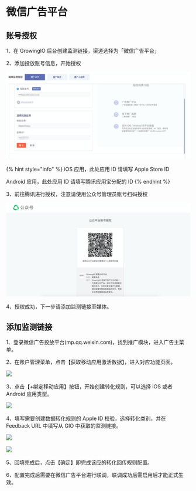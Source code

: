 # 微信广告平台

## 账号授权

1、在 GrowingIO 后台创建监测链接，渠道选择为「微信广告平台」

2、添加投放账号信息，开始授权

![](../../../.gitbook/assets/image%20%285%29.png)

{% hint style="info" %}
 iOS 应用，此处应用 ID 请填写 Apple Store ID

Android 应用，此处应用 ID 请填写腾讯应用宝分配的 ID 
{% endhint %}

3、前往腾讯进行授权，注意请使用公众号管理员账号扫码授权

![](../../../.gitbook/assets/image%20%2814%29.png)

4、授权成功，下一步请添加监测链接至媒体。

## 添加监测链接

1、登录微信广告投放平台\(mp.qq.weixin.com\)，找到推广模块，进入广告主菜单。

2、在账户管理菜单，点击【获取移动应用激活数据】，进入对应功能页面。

![](https://docs.growingio.com/.gitbook/assets/-LGNxeGABUADKiTWTaEM-LhAF1Wd6YwwtwesBw8S-LhAFxTxcNW_0VegFmfUimage.png)

3、点击【+绑定移动应用】按钮，开始创建转化规则，可以选择 iOS 或者 Android 应用类型。

![](https://docs.growingio.com/.gitbook/assets/-LGNxeGABUADKiTWTaEM-LhAF1Wd6YwwtwesBw8S-LhAGZMYE59QV9Ko1YGqimage.png)

4、填写需要创建数据转化规则的 Apple ID 校验，选择转化类别，并在 Feedback URL 中填写从 GIO 中获取的监测链接。

![](https://docs.growingio.com/.gitbook/assets/-LGNxeGABUADKiTWTaEM-LhAF1Wd6YwwtwesBw8S-LhAGBMM86BaVPCAKuXKimage.png)

![](https://docs.growingio.com/.gitbook/assets/-LGNxeGABUADKiTWTaEM-LhAF1Wd6YwwtwesBw8S-LhAGM1o3m-Kieo72P84image.png)



5、回填完成后，点击【确定】即完成该应的转化回传规则配置。

6、配置完成后需要在微信广告平台进行联调，联调成功后需启用后才能正式生效。

